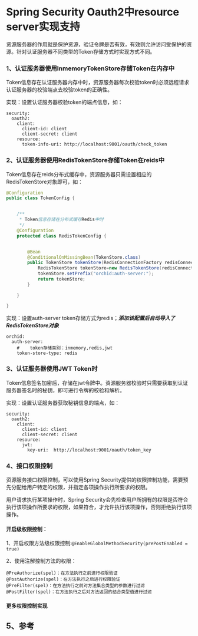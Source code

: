 # Spring Security Oauth2中resource server实现支持

资源服务器的作用就是保护资源，验证令牌是否有效，有效则允许访问受保护的资源。针对认证服务器不同类型的Token存储方式时实现方式不同。



### 1、认证服务器使用InmemoryTokenStore存储Token在内存中
Token信息存在认证服务器内存中时，资源服务器每次校验token时必须远程请求认证服务器的校验端点去校验token的正确性。

实现：设置认证服务器校验token的端点信息，如：
```
security:
  oauth2:
    client:
      client-id: client
      client-secret: client
    resource:
      token-info-uri: http://localhost:9001/oauth/check_token
```


### 2、认证服务器使用RedisTokenStore存储Token在reids中
Token信息存在reids分布式缓存中，资源服务器只需设置相应的RedisTokenStore对象即可，如：

```java
@Configuration
public class TokenConfig {


    /**
     * Token信息存储在分布式缓存Redis中时
     */
    @Configuration
    protected class RedisTokenConfig {


        @Bean
        @ConditionalOnMissingBean(TokenStore.class)
        public TokenStore tokenStore(RedisConnectionFactory redisConnectionFactory){
            RedisTokenStore tokenStore=new RedisTokenStore(redisConnectionFactory);
            tokenStore.setPrefix("orchid:auth-server:");
            return tokenStore;
        }

    }

}
```



实现：设置auth-server token存储方式为redis；**_添加该配置后自动导入了RedisTokenStore对象_**

```
orchid:
  auth-server:
    #    token存储类别：inmemory,redis,jwt
    token-store-type: redis
```




### 3、认证服务器使用JWT Token时
Token信息签名加密后，存储在jwt令牌中。资源服务器校验时只需要获取到认证服务器签名时的秘钥，即可进行令牌的校验和解析。

实现：设置认证服务器获取秘钥信息的端点，如：
```
security:
  oauth2:
    client:
      client-id: client
      client-secret: client
    resource:
      jwt:
        key-uri:  http://localhost:9001/oauth/token_key

```

### 4、接口权限控制
资源服务接口权限控制，可以使用Spring Security提供的权限控制功能，需要预先分配给用户特定的权限，并指定各项操作执行所要求的权限。

用户请求执行某项操作时，Spring Security会先检查用户所拥有的权限是否符合执行该项操作所要求的权限，如果符合，才允许执行该项操作，否则拒绝执行该项操作。

#### 开启级权限控制：
1、开启权限方法级权限控制:```@EnableGlobalMethodSecurity(prePostEnabled = true)```

2、使用注解控制方法的权限：
````
@PreAuthorize(spel)：在方法执行之前进行权限验证
@PostAuthorize(spel)：在方法执行之后进行权限验证
@PreFilter(spel)：在方法执行之前对方法集合类型的参数进行过滤
@PostFilter(spel)：在方法执行之后对方法返回的结合类型值进行过滤
````    

#### 更多权限控制实现



## 5、参考


